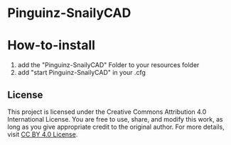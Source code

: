# Pinguinz-SnailyCAD


# How-to-install
1. add the "Pinguinz-SnailyCAD" Folder to your resources folder
2. add "start Pinguinz-SnailyCAD" in your .cfg

## License

This project is licensed under the Creative Commons Attribution 4.0 International License. You are free to use, share, and modify this work, as long as you give appropriate credit to the original author. For more details, visit [CC BY 4.0 License](https://creativecommons.org/licenses/by/4.0/).

